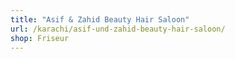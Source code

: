 ```yaml
---
title: "Asif & Zahid Beauty Hair Saloon"
url: /karachi/asif-und-zahid-beauty-hair-saloon/
shop: Friseur
---
```

